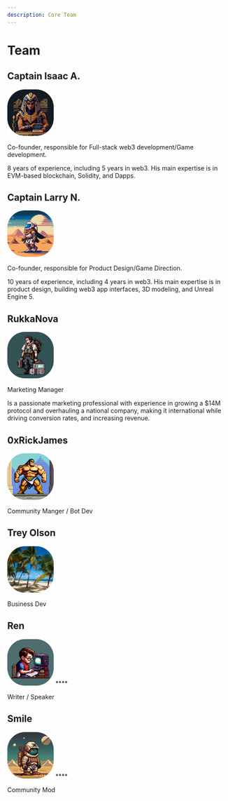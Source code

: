 ```yaml
---
description: Core Team
---
```


# Team

## Captain Isaac A.

![](<../.gitbook/assets/Rectangle 908.png>)

Co-founder, responsible for Full-stack web3 development/Game development.

8 years of experience, including 5 years in web3. His main expertise is in EVM-based blockchain, Solidity, and Dapps.



## Captain Larry N.

![](<../.gitbook/assets/Rectangle 909 (2).png>)

Co-founder, responsible for Product Design/Game Direction.

10 years of experience, including 4 years in web3. His main expertise is in product design, building web3 app interfaces, 3D modeling, and Unreal Engine 5.



## RukkaNova

![](<../.gitbook/assets/Rectangle 910.png>)

Marketing Manager&#x20;

Is a passionate marketing professional with experience in growing a $14M protocol and overhauling a national company, making it international while driving conversion rates, and increasing revenue.



## 0xRickJames

![](<../.gitbook/assets/Rectangle 911 (1).png>)

Community Manger / Bot Dev&#x20;





## Trey Olson

![](<../.gitbook/assets/Mask group.png>)

Business Dev



## Ren

<img src="../.gitbook/assets/Rectangle 909 (1) (1).png" alt="" data-size="original"> ****&#x20;

Writer / Speaker







## Smile

<img src="../.gitbook/assets/Rectangle 912 (1).png" alt="" data-size="original"> ****&#x20;

Community Mod

















